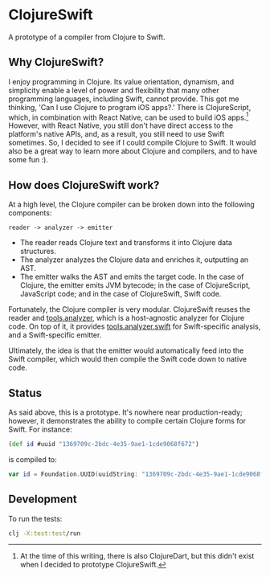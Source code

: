 # ClojureSwift

A prototype of a compiler from Clojure to Swift.

## Why ClojureSwift?
I enjoy programming in Clojure. Its value orientation, dynamism, and simplicity enable a level of power and flexibility that many other programming languages, including Swift, cannot provide. This got me thinking, 'Can I use Clojure to program iOS apps?.' There is ClojureScript, which, in combination with React Native, can be used to build iOS apps.[^1] However, with React Native, you still don't have direct access to the platform's native APIs, and, as a result, you still need to use Swift sometimes. So, I decided to see if I could compile Clojure to Swift. It would also be a great way to learn more about Clojure and compilers, and to have some fun :).

## How does ClojureSwift work?

At a high level, the Clojure compiler can be broken down into the following components:

```
reader -> analyzer -> emitter
```

* The reader reads Clojure text and transforms it into Clojure data structures.
* The analyzer analyzes the Clojure data and enriches it, outputting an AST.
* The emitter walks the AST and emits the target code. In the case of Clojure, the emitter emits JVM bytecode; in the case of ClojureScript, JavaScript code; and in the case of ClojureSwift, Swift code.

Fortunately, the Clojure compiler is very modular. ClojureSwift reuses the reader and [tools.analyzer](https://github.com/clojure/tools.analyzer), which is a host-agnostic analyzer for Clojure code. On top of it, it provides [tools.analyzer.swift](https://github.com/sdduursma/clojureswift/tree/master/src/main/clojure/clojureswift/tools/analyzer) for Swift-specific analysis, and a Swift-specific emitter.

Ultimately, the idea is that the emitter would automatically feed into the Swift compiler, which would then compile the Swift code down to native code.

## Status

As said above, this is a prototype. It's nowhere near production-ready; however, it demonstrates the ability to compile certain Clojure forms for Swift. For instance:

```clojure
(def id #uuid "1369709c-2bdc-4e35-9ae1-1cde9068f672")
```

is compiled to:

```swift
var id = Foundation.UUID(uuidString: "1369709c-2bdc-4e35-9ae1-1cde9068f672")!
```

## Development

To run the tests:
```bash
clj -X:test:test/run
```

[^1]: At the time of this writing, there is also ClojureDart, but this didn't exist when I decided to prototype ClojureSwift.
